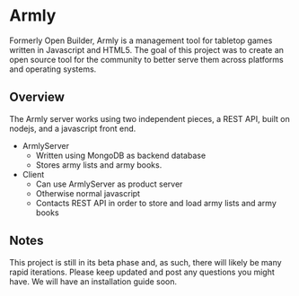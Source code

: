 Armly
=====

Formerly Open Builder, Armly is a management tool for tabletop games written in Javascript and HTML5.  The goal of this project was to create an open source tool for the community to better serve them across platforms and operating systems.

Overview
-----
The Armly server works using two independent pieces, a REST API, built on nodejs, and a javascript front end.
* ArmlyServer
  * Written using MongoDB as backend database
  * Stores army lists and army books.
* Client
  * Can use ArmlyServer as product server
  * Otherwise normal javascript
  * Contacts REST API in order to store and load army lists and army books

Notes
-----
This project is still in its beta phase and, as such, there will likely be many rapid iterations.  Please keep updated and post any questions you might have.  We will have an installation guide soon.
